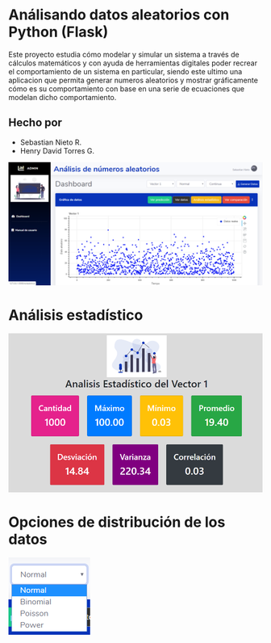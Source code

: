 # Análisando datos aleatorios con Python (Flask)
Este proyecto estudia cómo modelar y simular un sistema a través de cálculos     matemáticos y con  ayuda de herramientas digitales poder recrear el comportamiento de un sistema en particular, siendo este ultimo una aplicacion que permita generar numeros aleatorios y mostrar gráficamente cómo es su comportamiento  con base en una serie de ecuaciones que modelan dicho comportamiento.

## Hecho por
- Sebastian Nieto R.
- Henry David Torres G.
                 

![Dashboard](/img/Dashboard.PNG)



# Análisis estadístico
![Estadisticas](/img/analisis-estadistico.PNG)

# Opciones de distribución de los datos

![Distribución](/img/distribuciones.png)
